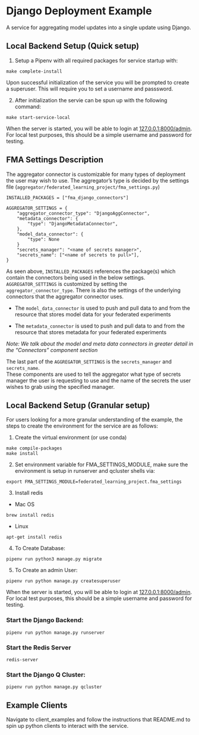 # Django Deployment Example
A service for aggregating model updates into a single update using Django.

## Local Backend Setup (Quick setup)

1. Setup a Pipenv with all required packages for service startup with:
```console
make complete-install
```
Upon successful initialization of the service you will be prompted to create a superuser. This will require you to set a 
username and passsword.

2. After initialization the servie can be spun up with the following command:
```console
make start-service-local
```
When the server is started, you will be able to login at [127.0.0.1:8000/admin](http://127.0.0.1:8000/admin/). 
For local test purposes, this should be a simple username and password for testing.


## FMA Settings Description
The aggregator connector is customizable for many types of deployment the user may wish to use.
The aggregator’s type is decided by the settings file (`aggregator/federated_learning_project/fma_settings.py`)
```
INSTALLED_PACKAGES = ["fma_django_connectors"]

AGGREGATOR_SETTINGS = {
    "aggregator_connector_type": "DjangoAggConnector",
    "metadata_connector": {
        "type": "DjangoMetadataConnector",
    },
    "model_data_connector": {
        "type": None
    }
    "secrets_manager": "<name of secrets manager>",
    "secrets_name": ["<name of secrets to pull>"],
}
```
As seen above, `INSTALLED_PACKAGES` references the package(s) which contain the connectors being used in the below settings.
`AGGREGATOR_SETTINGS` is customized by setting the `aggregator_connector_type`.
There is also the settings of the underlying connectors that the aggregator connector uses.

* The `model_data_connector` is used to push and pull data to and from the resource that stores model data for your federated experiments

* The `metadata_connector` is used to push and pull data to and from the resource that stores metadata for your federated experiments

*Note: We talk about the model and meta data connectors in greater detail in the “Connectors” component section*

The last part of the `AGGREGATOR_SETTINGS` is the `secrets_manager` and `secrets_name`. <br>
These components are used to tell the aggregator what type of secrets manager the user
is requesting to use and the name of the secrets the user wishes to grab using the
specified manager.


## Local Backend Setup (Granular setup)
For users looking for a more granular understanding of the example, 
the steps to create the environment for the service are as follows:

1. Create the virtual environment (or use conda)
```console
make compile-packages
make install
```

2. Set environment variable for FMA_SETTINGS_MODULE, make sure the environment is setup in runserver and qcluster shells via:
```
export FMA_SETTINGS_MODULE=federated_learning_project.fma_settings
```

3.  Install redis
- Mac OS
```console
brew install redis
```

- Linux
```console
apt-get install redis
```

4. To Create Database:
```console
pipenv run python3 manage.py migrate
```

5. To Create an admin User:
```console
pipenv run python manage.py createsuperuser
```
When the server is started, you will be able to login at [127.0.0.1:8000/admin](http://127.0.0.1:8000/admin/). 
For local test purposes, this should be a simple username and password for testing.

### Start the Django Backend:
```console
pipenv run python manage.py runserver
```

### Start the Redis Server
```console
redis-server
```

### Start the Django Q Cluster:
```console
pipenv run python manage.py qcluster
```


## Example Clients
Navigate to client_examples and follow the instructions that README.md to spin up
python clients to interact with the service.
